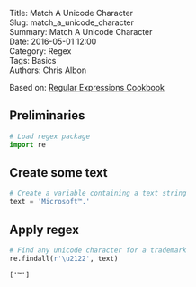 Title: Match A Unicode Character  
Slug: match_a_unicode_character  
Summary: Match A Unicode Character  
Date: 2016-05-01 12:00  
Category: Regex  
Tags: Basics  
Authors: Chris Albon  

Based on: [Regular Expressions Cookbook](http://shop.oreilly.com/product/0636920023630.do)

## Preliminaries


```python
# Load regex package
import re
```

## Create some text


```python
# Create a variable containing a text string
text = 'Microsoft™.'
```

## Apply regex


```python
# Find any unicode character for a trademark
re.findall(r'\u2122', text)
```




    ['™']


